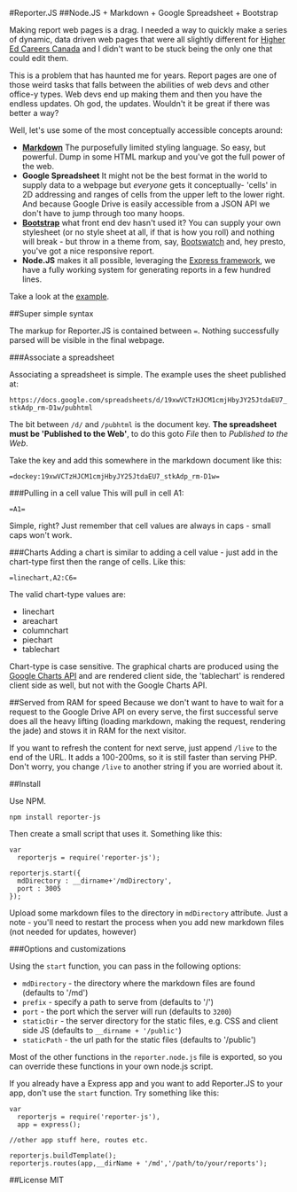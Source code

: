 #Reporter.JS
##Node.JS + Markdown + Google Spreadsheet + Bootstrap

Making report web pages is a drag. I needed a way to quickly make a series of dynamic, data driven web pages that were all slightly different for [Higher Ed Careers Canada](http://higheredcareers.ca) and I didn't want to be stuck being the only one that could edit them.

This is a problem that has haunted me for years. Report pages are one of those weird tasks that falls between the abilities of web devs and other office-y types. Web devs end up making them and then you have the endless updates. Oh god, the updates. Wouldn't it be great if there was better a way?

Well, let's use some of the most conceptually accessible concepts around:

* __[Markdown](https://help.github.com/articles/github-flavored-markdown)__ The purposefully limited styling language. So easy, but powerful. Dump in some HTML markup and you've got the full power of the web.
* __Google Spreadsheet__ It might not be the best format in the world to supply data to a webpage but _everyone_ gets it conceptually- 'cells' in 2D addressing and ranges of cells from the upper left to the lower right. And because Google Drive is easily accessible from a JSON API we don't have to jump through too many hoops.
* __[Bootstrap](http://getbootstrap.com/2.3.2/)__ what front end dev hasn't used it? You can supply your own stylesheet (or no style sheet at all, if that is how you roll) and nothing will break - but throw in a theme from, say, [Bootswatch](http://bootswatch.com) and, hey presto, you've got a nice responsive report.
* __Node.JS__ makes it all possible, leveraging the [Express framework](http://expressjs.com/), we have a fully working system for generating reports in a few hundred lines.

Take a look at the [example](http://kylejdavis.com:3007/example).

##Super simple syntax

The markup for Reporter.JS is contained between <code>&#61;</code>. Nothing successfully parsed will be visible in the final webpage.

###Associate a spreadsheet

Associating a spreadsheet is simple. The example uses the sheet published at:

`https://docs.google.com/spreadsheets/d/19xwVCTzHJCM1cmjHbyJY25JtdaEU7_stkAdp_rm-D1w/pubhtml`

The bit between `/d/` and `/pubhtml` is the document key. __The spreadsheet must be 'Published to the Web'__, to do this goto _File_ then to _Published to the Web_.

Take the key and add this somewhere in the markdown document like this:

<code>&#61;dockey:19xwVCTzHJCM1cmjHbyJY25JtdaEU7_stkAdp_rm-D1w&#61;</code>

###Pulling in a cell value
This will pull in cell A1:

<code>&#61;A1&#61;</code>

Simple, right? Just remember that cell values are always in caps - small caps won't work.

###Charts
Adding a chart is similar to adding a cell value - just add in the chart-type first then the range of cells. Like this:

<code>&#61;linechart,A2:C6&#61;</code>

The valid chart-type values are:

  * linechart
  * areachart
  * columnchart
  * piechart
  * tablechart

Chart-type is case sensitive. The graphical charts are produced using the [Google Charts API](https://developers.google.com/chart/) and are rendered client side, the 'tablechart' is rendered client side as well, but not with the Google Charts API.


##Served from RAM for speed
Because we don't want to have to wait for a request to the Google Drive API on every serve, the first successful serve does all the heavy lifting (loading markdown, making the request, rendering the jade) and stows it in RAM for the next visitor.

If you want to refresh the content for next serve, just append `/live` to the end of the URL. It adds a 100-200ms, so it is still faster than serving PHP. Don't worry, you change `/live` to another string if you are worried about it.

##Install

Use NPM.

```
npm install reporter-js
```

Then create a small script that uses it. Something like this:

```
var
  reporterjs = require('reporter-js');

reporterjs.start({
  mdDirectory : __dirname+'/mdDirectory',
  port : 3005
});
```

Upload some markdown files to the directory in `mdDirectory` attribute. Just a note - you'll need to restart the process when you add new markdown files (not needed for updates, however)

###Options and customizations

Using the `start` function, you can pass in the following options:

* `mdDirectory` - the directory where the markdown files are found (defaults to '/md')
* `prefix` - specify a path to serve from  (defaults to '/')
* `port` - the port which the server will run (defaults to `3200`)
* `staticDir` - the server directory for the static files, e.g. CSS and client side JS (defaults to `__dirname + '/public'`) 
* `staticPath` - the url path for the static files (defaults to '/public')

Most of the other functions in the `reporter.node.js` file is exported, so you can override these functions in your own node.js script.

If you already have a Express app and you want to add Reporter.JS to your app, don't use the `start` function. Try something like this:

```
var
  reporterjs = require('reporter-js'),
  app = express();
  
//other app stuff here, routes etc.
  
reporterjs.buildTemplate();  
reporterjs.routes(app,__dirName + '/md','/path/to/your/reports');
```

##License
MIT

